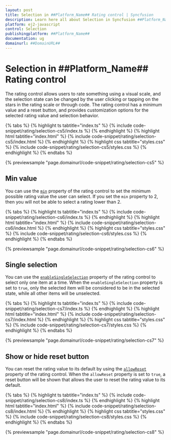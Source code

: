 ```yaml
---
layout: post
title: Selection in ##Platform_Name## Rating control | Syncfusion
description: Learn here all about Selection in Syncfusion ##Platform_Name## Rating control of Syncfusion Essential JS 2 and more.
platform: ej2-javascript
control: Selection 
publishingplatform: ##Platform_Name##
documentation: ug
domainurl: ##DomainURL##
---
```


# Selection in ##Platform_Name## Rating control

The rating control allows users to rate something using a visual scale, and the selection state can be changed by the user clicking or tapping on the stars in the rating scale or through code. The rating control has a minimum value and a reset button, and provides customization options for the selected rating value and selection behavior.

{% tabs %}
{% highlight ts tabtitle="index.ts" %}
{% include code-snippet/rating/selection-cs5/index.ts %}
{% endhighlight %}
{% highlight html tabtitle="index.html" %}
{% include code-snippet/rating/selection-cs5/index.html %}
{% endhighlight %}
{% highlight css tabtitle="styles.css" %}
{% include code-snippet/rating/selection-cs5/styles.css %}
{% endhighlight %}
{% endtabs %}
          
{% previewsample "page.domainurl/code-snippet/rating/selection-cs5" %}

## Min value

You can use the [`min`](../api/rating#min) property of the rating control to set the minimum possible rating value the user can select. If you set the `min` property to 2, then you will not be able to select a rating lower than 2.

{% tabs %}
{% highlight ts tabtitle="index.ts" %}
{% include code-snippet/rating/selection-cs6/index.ts %}
{% endhighlight %}
{% highlight html tabtitle="index.html" %}
{% include code-snippet/rating/selection-cs6/index.html %}
{% endhighlight %}
{% highlight css tabtitle="styles.css" %}
{% include code-snippet/rating/selection-cs6/styles.css %}
{% endhighlight %}
{% endtabs %}
          
{% previewsample "page.domainurl/code-snippet/rating/selection-cs6" %}

## Single selection

You can use the [`enableSingleSelection`](../api/rating#enablesingleselection) property of the rating control to select only one item at a time. When the `enableSingleSelection` property is set to `true`, only the selected item will be considered to be in the selected state, while all other items will be unselected.

{% tabs %}
{% highlight ts tabtitle="index.ts" %}
{% include code-snippet/rating/selection-cs7/index.ts %}
{% endhighlight %}
{% highlight html tabtitle="index.html" %}
{% include code-snippet/rating/selection-cs7/index.html %}
{% endhighlight %}
{% highlight css tabtitle="styles.css" %}
{% include code-snippet/rating/selection-cs7/styles.css %}
{% endhighlight %}
{% endtabs %}
          
{% previewsample "page.domainurl/code-snippet/rating/selection-cs7" %}

## Show or hide reset button

You can reset the rating value to its default by using the [`allowReset`](../api/rating#allowreset) property of the rating control. When the `allowReset` property is set to `true`, a reset button will be shown that allows the user to reset the rating value to its default.

{% tabs %}
{% highlight ts tabtitle="index.ts" %}
{% include code-snippet/rating/selection-cs8/index.ts %}
{% endhighlight %}
{% highlight html tabtitle="index.html" %}
{% include code-snippet/rating/selection-cs8/index.html %}
{% endhighlight %}
{% highlight css tabtitle="styles.css" %}
{% include code-snippet/rating/selection-cs8/styles.css %}
{% endhighlight %}
{% endtabs %}
          
{% previewsample "page.domainurl/code-snippet/rating/selection-cs8" %}
